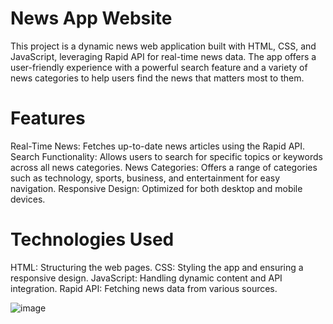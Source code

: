 # News App Website
This project is a dynamic news web application built with HTML, CSS, and JavaScript, leveraging Rapid API for real-time news data. The app offers a user-friendly experience with a powerful search feature and a variety of news categories to help users find the news that matters most to them.

# Features
Real-Time News: Fetches up-to-date news articles using the Rapid API.
Search Functionality: Allows users to search for specific topics or keywords across all news categories.
News Categories: Offers a range of categories such as technology, sports, business, and entertainment for easy navigation.
Responsive Design: Optimized for both desktop and mobile devices.
# Technologies Used
HTML: Structuring the web pages.
CSS: Styling the app and ensuring a responsive design.
JavaScript: Handling dynamic content and API integration.
Rapid API: Fetching news data from various sources.

![image](https://github.com/user-attachments/assets/fb060e71-a9e8-40a6-86fa-0764286fb2cf)
